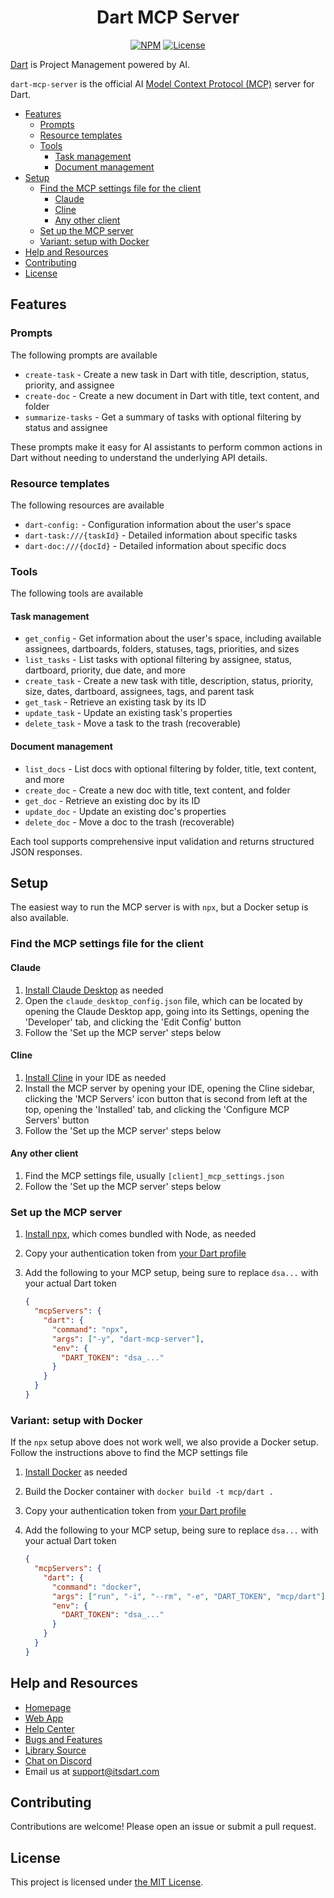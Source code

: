 <div align="center">
  <h1>Dart MCP Server</h1>
  <p>
    <a href="https://npmjs.com/package/dart-mcp-server"><img src="https://img.shields.io/npm/v/dart-mcp-server" alt="NPM"></a>
    <a href="LICENSE"><img src="https://img.shields.io/github/license/its-dart/dart-mcp-server" alt="License"></a>
  </p>
</div>

[Dart](https://itsdart.com?nr=1) is Project Management powered by AI.

`dart-mcp-server` is the official AI [Model Context Protocol (MCP)](https://github.com/modelcontextprotocol) server for Dart.

- [Features](#features)
  - [Prompts](#prompts)
  - [Resource templates](#resource-templates)
  - [Tools](#tools)
    - [Task management](#task-management)
    - [Document management](#document-management)
- [Setup](#setup)
  - [Find the MCP settings file for the client](#find-the-mcp-settings-file-for-the-client)
    - [Claude](#claude)
    - [Cline](#cline)
    - [Any other client](#any-other-client)
  - [Set up the MCP server](#set-up-the-mcp-server)
  - [Variant: setup with Docker](#variant-setup-with-docker)
- [Help and Resources](#help-and-resources)
- [Contributing](#contributing)
- [License](#license)

## Features

### Prompts

The following prompts are available

- `create-task` - Create a new task in Dart with title, description, status, priority, and assignee
- `create-doc` - Create a new document in Dart with title, text content, and folder
- `summarize-tasks` - Get a summary of tasks with optional filtering by status and assignee

These prompts make it easy for AI assistants to perform common actions in Dart without needing to understand the underlying API details.

### Resource templates

The following resources are available

- `dart-config:` - Configuration information about the user's space
- `dart-task:///{taskId}` - Detailed information about specific tasks
- `dart-doc:///{docId}` - Detailed information about specific docs

### Tools

The following tools are available

#### Task management

- `get_config` - Get information about the user's space, including available assignees, dartboards, folders, statuses, tags, priorities, and sizes
- `list_tasks` - List tasks with optional filtering by assignee, status, dartboard, priority, due date, and more
- `create_task` - Create a new task with title, description, status, priority, size, dates, dartboard, assignees, tags, and parent task
- `get_task` - Retrieve an existing task by its ID
- `update_task` - Update an existing task's properties
- `delete_task` - Move a task to the trash (recoverable)

#### Document management

- `list_docs` - List docs with optional filtering by folder, title, text content, and more
- `create_doc` - Create a new doc with title, text content, and folder
- `get_doc` - Retrieve an existing doc by its ID
- `update_doc` - Update an existing doc's properties
- `delete_doc` - Move a doc to the trash (recoverable)

Each tool supports comprehensive input validation and returns structured JSON responses.

## Setup

The easiest way to run the MCP server is with `npx`, but a Docker setup is also available.

### Find the MCP settings file for the client

#### Claude

1. [Install Claude Desktop](https://claude.ai/download) as needed
2. Open the `claude_desktop_config.json` file, which can be located by opening the Claude Desktop app, going into its Settings, opening the 'Developer' tab, and clicking the 'Edit Config' button
3. Follow the 'Set up the MCP server' steps below

#### Cline

1. [Install Cline](https://cline.bot/) in your IDE as needed
2. Install the MCP server by opening your IDE, opening the Cline sidebar, clicking the 'MCP Servers' icon button that is second from left at the top, opening the 'Installed' tab, and clicking the 'Configure MCP Servers' button
3. Follow the 'Set up the MCP server' steps below

#### Any other client

1. Find the MCP settings file, usually `[client]_mcp_settings.json`
2. Follow the 'Set up the MCP server' steps below

### Set up the MCP server

1. [Install npx](https://nodejs.org/en/download), which comes bundled with Node, as needed
2. Copy your authentication token from [your Dart profile](https://app.itsdart.com/?settings=account)
3. Add the following to your MCP setup, being sure to replace `dsa...` with your actual Dart token

   ```json
   {
     "mcpServers": {
       "dart": {
         "command": "npx",
         "args": ["-y", "dart-mcp-server"],
         "env": {
           "DART_TOKEN": "dsa_..."
         }
       }
     }
   }
   ```

### Variant: setup with Docker

If the `npx` setup above does not work well, we also provide a Docker setup. Follow the instructions above to find the MCP settings file

1. [Install Docker](https://www.docker.com/products/docker-desktop/) as needed
2. Build the Docker container with `docker build -t mcp/dart .`
3. Copy your authentication token from [your Dart profile](https://app.itsdart.com/?settings=account)
4. Add the following to your MCP setup, being sure to replace `dsa...` with your actual Dart token

   ```json
   {
     "mcpServers": {
       "dart": {
         "command": "docker",
         "args": ["run", "-i", "--rm", "-e", "DART_TOKEN", "mcp/dart"],
         "env": {
           "DART_TOKEN": "dsa_..."
         }
       }
     }
   }
   ```

## Help and Resources

- [Homepage](https://www.itsdart.com/?nr=1)
- [Web App](https://app.itsdart.com/)
- [Help Center](https://help.itsdart.com/)
- [Bugs and Features](https://app.itsdart.com/p/r/JFyPnhL9En61)
- [Library Source](https://github.com/its-dart/dart-mcp-server/)
- [Chat on Discord](https://discord.gg/RExv8jEkSh)
- Email us at [support@itsdart.com](mailto:support@itsdart.com)

## Contributing

Contributions are welcome! Please open an issue or submit a pull request.

## License

This project is licensed under [the MIT License](LICENSE).
